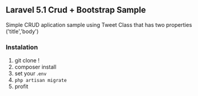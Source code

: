 ## Laravel 5.1 Crud + Bootstrap Sample

Simple CRUD aplication sample using Tweet Class that has two properties ('title','body')

### Instalation

1. git clone !
2. composer install
3. set your .`env`
3. `php artisan migrate`
4.  profit

